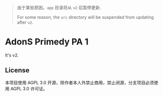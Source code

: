 > 由于某些原因，`app` 目录将从 `v2` 后暂停更新.
> 
> For some reason, the `src` directory will be suspended from updating after `v2`.

# AdonS Primedy PA 1

It's v2.

## License

本项目使用 AGPL 3.0 开源，除作者本人外禁止商用，禁止闭源，分支项目必须使用 AGPL 3.0 许可证。
